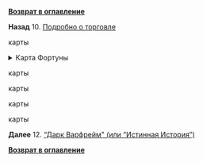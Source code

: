 **[Возврат в оглавление](index.md)**

**Назад** 10. [Подробно о торговле](10.md)

карты

<details>
  <summary> Карта Фортуны</summary>
  
![Карта 1](/maps/Karta_Fortuna_07_fragm.png  "Карта Фортуны")
    
</details>




карты

карты

карты

карты

**Далее** 12. [“Дарк Варфрейм" (или “Истинная История”)](12.md)

**[Возврат в оглавление](index.md)**


